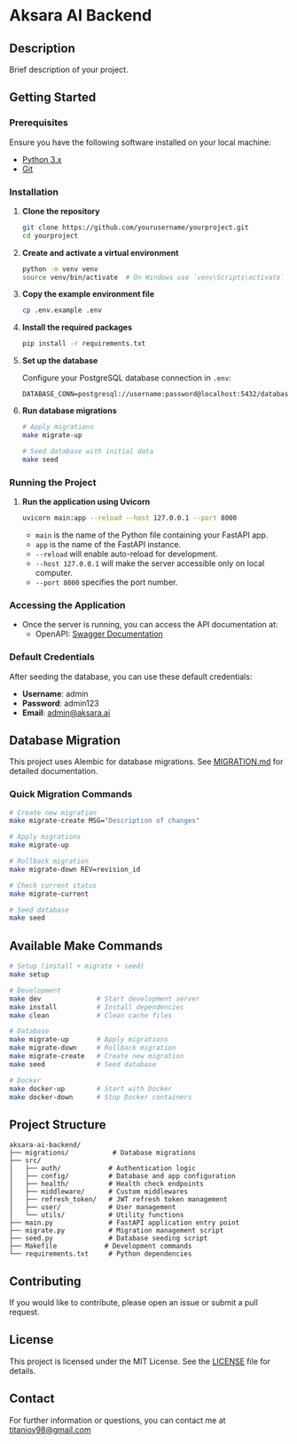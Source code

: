 # Aksara AI Backend

## Description

Brief description of your project.

## Getting Started

### Prerequisites

Ensure you have the following software installed on your local machine:

- [Python 3.x](https://www.python.org/downloads/)
- [Git](https://git-scm.com/downloads/)

### Installation

1. **Clone the repository**

    ```sh
    git clone https://github.com/yourusername/yourproject.git
    cd yourproject
    ```

2. **Create and activate a virtual environment**

    ```sh
    python -m venv venv
    source venv/bin/activate  # On Windows use `venv\Scripts\activate`
    ```

3. **Copy the example environment file**

    ```sh
    cp .env.example .env
    ```

4. **Install the required packages**

    ```sh
    pip install -r requirements.txt
    ```

5. **Set up the database**

    Configure your PostgreSQL database connection in `.env`:
    ```env
    DATABASE_CONN=postgresql://username:password@localhost:5432/database_name
    ```

6. **Run database migrations**

    ```sh
    # Apply migrations
    make migrate-up
    
    # Seed database with initial data
    make seed
    ```

### Running the Project

1. **Run the application using Uvicorn**

    ```sh
    uvicorn main:app --reload --host 127.0.0.1 --port 8000
    ```

    - `main` is the name of the Python file containing your FastAPI app.
    - `app` is the name of the FastAPI instance.
    - `--reload` will enable auto-reload for development.
    - `--host 127.0.0.1` will make the server accessible only on local computer.
    - `--port 8000` specifies the port number.

### Accessing the Application

- Once the server is running, you can access the API documentation at:
  - OpenAPI: [Swagger Documentation](http://127.0.0.1:8000/docs)

### Default Credentials

After seeding the database, you can use these default credentials:
- **Username**: admin
- **Password**: admin123
- **Email**: admin@aksara.ai

## Database Migration

This project uses Alembic for database migrations. See [MIGRATION.md](MIGRATION.md) for detailed documentation.

### Quick Migration Commands

```sh
# Create new migration
make migrate-create MSG="Description of changes"

# Apply migrations
make migrate-up

# Rollback migration
make migrate-down REV=revision_id

# Check current status
make migrate-current

# Seed database
make seed
```

## Available Make Commands

```sh
# Setup (install + migrate + seed)
make setup

# Development
make dev              # Start development server
make install          # Install dependencies
make clean            # Clean cache files

# Database
make migrate-up       # Apply migrations
make migrate-down     # Rollback migration  
make migrate-create   # Create new migration
make seed             # Seed database

# Docker
make docker-up        # Start with Docker
make docker-down      # Stop Docker containers
```

## Project Structure

```
aksara-ai-backend/
├── migrations/           # Database migrations
├── src/
│   ├── auth/            # Authentication logic
│   ├── config/          # Database and app configuration
│   ├── health/          # Health check endpoints
│   ├── middleware/      # Custom middlewares
│   ├── refresh_token/   # JWT refresh token management
│   ├── user/            # User management
│   └── utils/           # Utility functions
├── main.py              # FastAPI application entry point
├── migrate.py           # Migration management script
├── seed.py              # Database seeding script
├── Makefile            # Development commands
└── requirements.txt     # Python dependencies
```

## Contributing

If you would like to contribute, please open an issue or submit a pull request.

## License

This project is licensed under the MIT License. See the [LICENSE](LICENSE) file for details.

## Contact

For further information or questions, you can contact me at [titanioy98@gmail.com](mailto:titanioy98@gmail.com)
